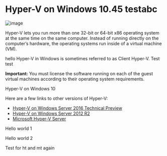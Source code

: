 # Hyper-V on Windows 10.45 testabc

![image](media/1.png)

Hyper-V lets you run more than one 32-bit or 64-bit x86 operating system at the same time on the same computer. Instead of running directly on the computer’s hardware, the operating systems run inside of a virtual machine (VM).

hello
Hyper-V in Windows is sometimes referred to as Client Hyper-V. Test test

**Important:** You must license the software running on each of the guest virtual machines according to their operating system requirements.

Hyper-V on Windows 10

Here are a few links to other versions of Hyper-V:
*  [Hyper-V on Windows Server 2016 Technical Preview](https://technet.microsoft.com/en-us/library/mt126117.aspx)
*  [Hyper-V on Windows Server 2012 R2](https://technet.microsoft.com/en-us/library/hh831531.aspx)
*  [Microsoft Hyper-V Server](https://technet.microsoft.com/library/hh923062.aspx)


Hello world 1 

Hello world 2

Test for ht and mt again

